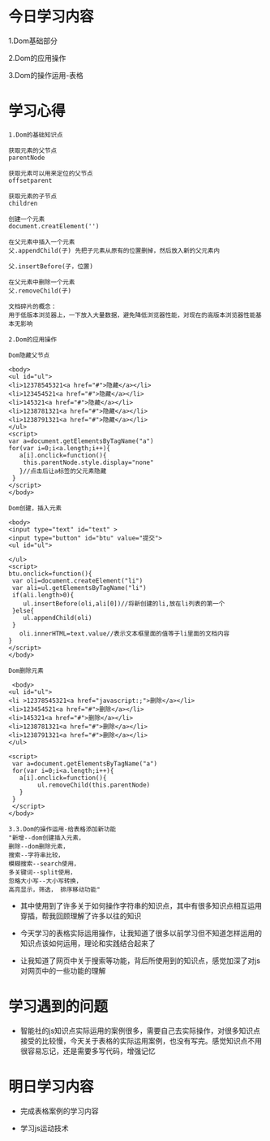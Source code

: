 # 今日学习内容

1.Dom基础部分

2.Dom的应用操作

3.Dom的操作运用-表格

# 学习心得

    1.Dom的基础知识点
    
    获取元素的父节点
    parentNode
    
    获取元素可以用来定位的父节点
    offsetparent
    
    获取元素的子节点
    children
    
    创建一个元素
    document.creatElement('')
    
    在父元素中插入一个元素
    父.appendChild(子) 先把子元素从原有的位置删掉，然后放入新的父元素内
    
    父.insertBefore(子，位置)
    
    在父元素中删除一个元素
    父.removeChild(子)
    
    文档碎片的概念：
    用于低版本浏览器上，一下放入大量数据，避免降低浏览器性能，对现在的高版本浏览器性能基本无影响
    
    2.Dom的应用操作
    
    Dom隐藏父节点
    
    <body>
    <ul id="ul">
    <li>12378545321<a href="#">隐藏</a></li>
    <li>123454521<a href="#">隐藏</a></li>
    <li>145321<a href="#">隐藏</a></li>
    <li>1238781321<a href="#">隐藏</a></li>
    <li>1238791321<a href="#">隐藏</a></li>
    </ul>
    <script>
    var a=document.getElementsByTagName("a") 
    for(var i=0;i<a.length;i++){
       a[i].onclick=function(){
        this.parentNode.style.display="none"
       }//点击后让a标签的父元素隐藏
     }
    </script>
    </body>
    
    Dom创建，插入元素
    
    <body>
    <input type="text" id="text" >
    <input type="button" id="btu" value="提交">
    <ul id="ul">

    </ul>
    <script>
    btu.onclick=function(){
     var oli=document.createElement("li") 
     var ali=ul.getElementsByTagName("li")
     if(ali.length>0){
        ul.insertBefore(oli,ali[0])//将新创建的li,放在li列表的第一个  
     }else{
        ul.appendChild(oli) 
     }
       oli.innerHTML=text.value//表示文本框里面的值等于li里面的文档内容
    }
    </script>
    </body>
    
    Dom删除元素
    
     <body>
    <ul id="ul">
    <li >12378545321<a href="javascript:;">删除</a></li>
    <li>123454521<a href="#">删除</a></li>
    <li>145321<a href="#">删除</a></li>
    <li>1238781321<a href="#">删除</a></li>
    <li>1238791321<a href="#">删除</a></li>
    </ul>

    <script>
     var a=document.getElementsByTagName("a") 
     for(var i=0;i<a.length;i++){
       a[i].onclick=function(){
            ul.removeChild(this.parentNode)
       }
     }
     </script>
    </body>
    
    3.3.Dom的操作运用-给表格添加新功能
    "新增--dom创建插入元素，
    删除--dom删除元素，
    搜索--字符串比较，
    模糊搜索--search使用，
    多关键词--split使用，
    忽略大小写--大小写转换，
    高亮显示，筛选， 排序移动功能"
    
* 其中使用到了许多关于如何操作字符串的知识点，其中有很多知识点相互运用穿插，帮我回顾理解了许多以往的知识
    
* 今天学习的表格实际运用操作，让我知道了很多以前学习但不知道怎样运用的知识点该如何运用，理论和实践结合起来了

* 让我知道了网页中关于搜索等功能，背后所使用到的知识点，感觉加深了对js对网页中的一些功能的理解
  
# 学习遇到的问题

* 智能社的js知识点实际运用的案例很多，需要自己去实际操作，对很多知识点接受的比较慢，今天关于表格的实际运用案例，也没有写完。感觉知识点不用很容易忘记，还是需要多写代码，增强记忆

# 明日学习内容 

* 完成表格案例的学习内容

* 学习js运动技术